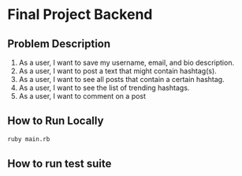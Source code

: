 # Final Project Backend

## Problem Description

1. As a user, I want to save my username, email, and bio description.
2. As a user, I want to post a text that might contain hashtag(s).
3. As a user, I want to see all posts that contain a certain hashtag.
4. As a user, I want to see the list of trending hashtags.
5. As a user, I want to comment on a post

## How to Run Locally

```sh
ruby main.rb
```

## How to run test suite